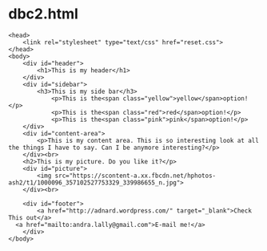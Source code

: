 dbc2.html
=========

<!DOCTYPE html>
	<head>
		<link rel="stylesheet" type="text/css" href="reset.css">
	</head>
	<body>
		<div id="header">
			<h1>This is my header</h1>
		</div>
		<div id="sidebar">
			<h3>This is my side bar</h3>
				<p>This is the<span class="yellow">yellow</span>option!</p>
				<p>This is the<span class="red">red</span>option!</p>
				<p>This is the<span class="pink">pink</span>option!</p>
		</div>
		<div id="content-area">
			<p>This is my content area. This is so interesting look at all the things I have to say. Can I be anymore interesting?</p>
		</div><br>
		<h2>This is my picture. Do you like it?</p>
		<div id="picture">
			<img src="https://scontent-a.xx.fbcdn.net/hphotos-ash2/t1/1000096_357102527753329_339986655_n.jpg">
		</div><br>

		<div id="footer">
			<a href="http://adnard.wordpress.com/" target="_blank">Check This out</a>
      <a href="mailto:andra.lally@gmail.com">E-mail me!</a>
		</div>
	</body>

